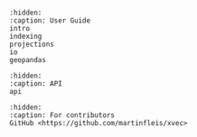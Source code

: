 ```{include} ../../Readme.md
```

```{toctree}
:hidden:
:caption: User Guide
intro
indexing
projections
io
geopandas
```

```{toctree}
:hidden:
:caption: API
api
```

```{toctree}
:hidden:
:caption: For contributors
GitHub <https://github.com/martinfleis/xvec>
```
